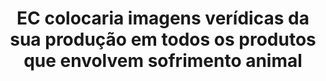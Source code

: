 ---
title: "EC colocaria imagens verídicas da sua produção em todos os produtos que envolvem sofrimento animal"
infoslide: ""
round: "Round 1"
weight: 1
videos: []
tags: ['Veganism', 'Social Movements']
layout: "motion"
categories: ["motions"]
---
